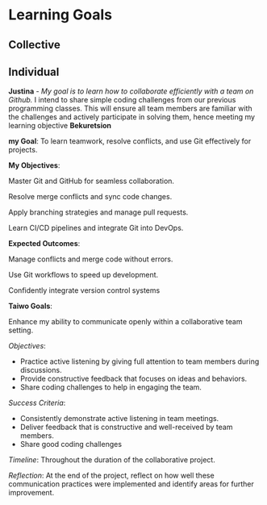 # Learning Goals

## Collective

## Individual

**Justina** - *My goal is to learn how to collaborate efficiently with a team on
Github.*
I intend to share simple coding challenges from our previous programming classes.
This will ensure all team members are familiar with the challenges and actively
participate in solving them, hence meeting my learning objective
**Bekuretsion**

**my Goal**:
To learn teamwork, resolve conflicts, and use Git effectively for projects.

**My Objectives**:

Master Git and GitHub for seamless collaboration.

Resolve merge conflicts and sync code changes.

Apply branching strategies and manage pull requests.

Learn CI/CD pipelines and integrate Git into DevOps.

**Expected Outcomes**:

Manage conflicts and merge code without errors.

Use Git workflows to speed up development.

Confidently integrate version control systems

**Taiwo Goals**:

Enhance my ability to communicate openly within a collaborative team setting.

*Objectives*:

- Practice active listening by giving full attention to team members during discussions.
- Provide constructive feedback that focuses on ideas and behaviors.
- Share coding challenges to help in engaging the team.

*Success Criteria*:

- Consistently demonstrate active listening in team meetings.
- Deliver feedback that is constructive and well-received by team members.
- Share good coding challenges

*Timeline*: Throughout the duration of the collaborative project.

*Reflection*: At the end of the project,
reflect on how well these communication practices were implemented and
identify areas for further improvement.
